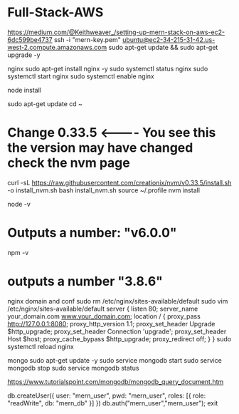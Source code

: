 # Full-Stack-AWS

https://medium.com/@Keithweaver_/setting-up-mern-stack-on-aws-ec2-6dc599be4737
ssh -i "mern-key.pem" ubuntu@ec2-34-215-31-42.us-west-2.compute.amazonaws.com
sudo apt-get update && sudo apt-get upgrade -y

nginx
sudo apt-get install nginx -y
sudo systemctl status nginx
sudo systemctl start nginx
sudo systemctl enable nginx

node install

sudo apt-get update
cd ~
# Change 0.33.5 <---- You see this the version may have changed check the nvm page
curl -sL https://raw.githubusercontent.com/creationix/nvm/v0.33.5/install.sh -o install_nvm.sh
bash install_nvm.sh
source ~/.profile
nvm install

node -v
# Outputs a number: "v6.0.0"
npm -v
# outputs a number "3.8.6"

nginx domain and conf
sudo rm /etc/nginx/sites-available/default
sudo vim /etc/nginx/sites-available/default
server {
    listen 80;
    server_name your_domain.com www.your_domain.com;
    location / {
        proxy_pass http://127.0.0.1:8080;
        proxy_http_version 1.1;
        proxy_set_header Upgrade $http_upgrade;
        proxy_set_header Connection 'upgrade';
        proxy_set_header Host $host;
        proxy_cache_bypass $http_upgrade;
        proxy_redirect off;
     }
}
sudo systemctl reload nginx

mongo
sudo apt-get update -y
sudo service mongodb start
sudo service mongodb stop
sudo service mongodb status

https://www.tutorialspoint.com/mongodb/mongodb_query_document.htm

db.createUser({ user: "mern_user",
                 pwd: "mern_user",
                 roles: [{ role: "readWrite", db: "mern_db" }] })
db.auth("mern_user","mern_user");
exit